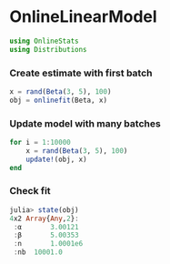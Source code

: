 
# OnlineLinearModel


````julia
using OnlineStats
using Distributions
````





### Create estimate with first batch
````julia
x = rand(Beta(3, 5), 100)
obj = onlinefit(Beta, x)
````





### Update model with many batches
````julia
for i = 1:10000
    x = rand(Beta(3, 5), 100)
    update!(obj, x)
end
````





### Check fit
````julia
julia> state(obj)
4x2 Array{Any,2}:
 :α       3.00121 
 :β       5.00353 
 :n       1.0001e6
 :nb  10001.0     

````


